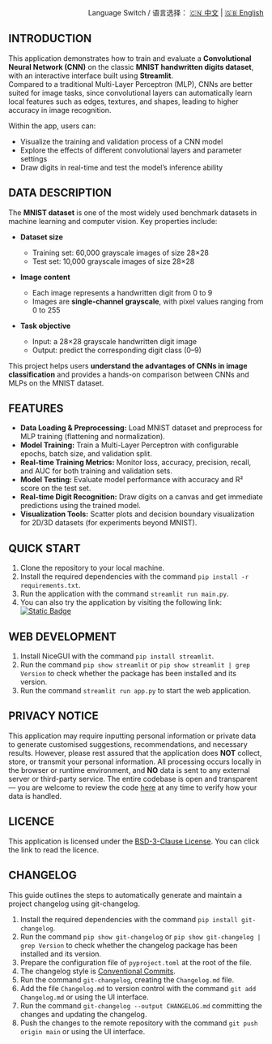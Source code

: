 <p align="right">
  Language Switch / 语言选择：
  <a href="./README.zh-CN.md">🇨🇳 中文</a> | <a href="./README.md">🇬🇧 English</a>
</p>

**INTRODUCTION**
---
This application demonstrates how to train and evaluate a **Convolutional Neural Network (CNN)** on the classic **MNIST
handwritten digits dataset**, with an interactive interface built using **Streamlit**.  
Compared to a traditional Multi-Layer Perceptron (MLP), CNNs are better suited for image tasks, since convolutional
layers can automatically learn local features such as edges, textures, and shapes, leading to higher accuracy in image
recognition.

Within the app, users can:

- Visualize the training and validation process of a CNN model
- Explore the effects of different convolutional layers and parameter settings
- Draw digits in real-time and test the model’s inference ability

**DATA DESCRIPTION**
---
The **MNIST dataset** is one of the most widely used benchmark datasets in machine learning and computer vision. Key
properties include:

- **Dataset size**
    - Training set: 60,000 grayscale images of size 28×28
    - Test set: 10,000 grayscale images of size 28×28

- **Image content**
    - Each image represents a handwritten digit from 0 to 9
    - Images are **single-channel grayscale**, with pixel values ranging from 0 to 255

- **Task objective**
    - Input: a 28×28 grayscale handwritten digit image
    - Output: predict the corresponding digit class (0–9)

This project helps users **understand the advantages of CNNs in image classification** and provides a hands-on
comparison between CNNs and MLPs on the MNIST dataset.

**FEATURES**
---

- **Data Loading & Preprocessing:** Load MNIST dataset and preprocess for MLP training (flattening and normalization).
- **Model Training:** Train a Multi-Layer Perceptron with configurable epochs, batch size, and validation split.
- **Real-time Training Metrics:** Monitor loss, accuracy, precision, recall, and AUC for both training and validation
  sets.
- **Model Testing:** Evaluate model performance with accuracy and R² score on the test set.
- **Real-time Digit Recognition:** Draw digits on a canvas and get immediate predictions using the trained model.
- **Visualization Tools:** Scatter plots and decision boundary visualization for 2D/3D datasets (for experiments beyond
  MNIST).

**QUICK START**
---

1. Clone the repository to your local machine.
2. Install the required dependencies with the command `pip install -r requirements.txt`.
3. Run the application with the command `streamlit run main.py`.
4. You can also try the application by visiting the following
   link:  
   [![Static Badge](https://img.shields.io/badge/Open%20in%20Streamlit-Daochashao-red?style=for-the-badge&logo=streamlit&labelColor=white)](https://cnn-mnist.streamlit.app/)

**WEB DEVELOPMENT**
---

1. Install NiceGUI with the command `pip install streamlit`.
2. Run the command `pip show streamlit` or `pip show streamlit | grep Version` to check whether the package has been
   installed and its version.
3. Run the command `streamlit run app.py` to start the web application.

**PRIVACY NOTICE**
---
This application may require inputting personal information or private data to generate customised suggestions,
recommendations, and necessary results. However, please rest assured that the application does **NOT** collect, store,
or transmit your personal information. All processing occurs locally in the browser or runtime environment, and **NO**
data is sent to any external server or third-party service. The entire codebase is open and transparent — you are
welcome to review the code [here](./) at any time to verify how your data is handled.

**LICENCE**
---
This application is licensed under the [BSD-3-Clause License](LICENSE). You can click the link to read the licence.

**CHANGELOG**
---
This guide outlines the steps to automatically generate and maintain a project changelog using git-changelog.

1. Install the required dependencies with the command `pip install git-changelog`.
2. Run the command `pip show git-changelog` or `pip show git-changelog | grep Version` to check whether the changelog
   package has been installed and its version.
3. Prepare the configuration file of `pyproject.toml` at the root of the file.
4. The changelog style is [Conventional Commits](https://www.conventionalcommits.org/en/v1.0.0/).
5. Run the command `git-changelog`, creating the `Changelog.md` file.
6. Add the file `Changelog.md` to version control with the command `git add Changelog.md` or using the UI interface.
7. Run the command `git-changelog --output CHANGELOG.md` committing the changes and updating the changelog.
8. Push the changes to the remote repository with the command `git push origin main` or using the UI interface.